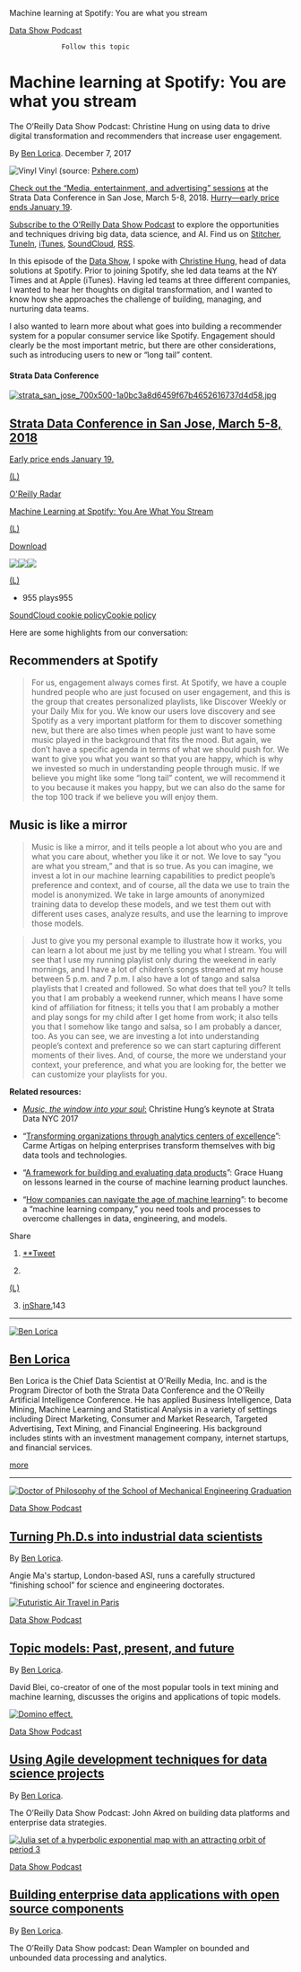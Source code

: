 Machine learning at Spotify: You are what you stream

 [Data Show Podcast](https://www.oreilly.com/topics/oreilly-data-show-podcast)

                 Follow this topic

# Machine learning at Spotify: You are what you stream

The O’Reilly Data Show Podcast: Christine Hung on using data to drive digital transformation and recommenders that increase user engagement.

By [Ben Lorica](https://www.oreilly.com/people/4e7ad-ben-lorica).
 December 7, 2017

 ![Vinyl](../_resources/9779d014a00fe7337fe780e99757907e.jpg)
Vinyl  (source: [Pxhere.com](https://pxhere.com/no/photo/878809))

[Check out the “Media, entertainment, and advertising” sessions](https://conferences.oreilly.com/strata/strata-ca/public/schedule/topic/2456?utm_source=oreilly&utm_medium=newsite&utm_campaign=20171206_data_show_christine_hung_top_cta_sessions_link) at the Strata Data Conference in San Jose, March 5-8, 2018. [Hurry—early price ends January 19](https://conferences.oreilly.com/strata/strata-ca?utm_source=oreilly&utm_medium=newsite&utm_campaign=20171206_data_show_christine_hung_top_cta_reg_link).

[Subscribe to the O'Reilly Data Show Podcast](https://itunes.apple.com/us/podcast/oreilly-data-show/id944929220?intcmp=il-data-na-na-na_20150826_radar_data_show_podcast_post_top_subscribe_cta) to explore the opportunities and techniques driving big data, data science, and AI. Find us on [Stitcher](http://www.stitcher.com/podcast/oreilly-media-2/the-oreilly-data-show-podcast?refid=stpr), [TuneIn](http://tunein.com/radio/OReilly-Data-Show-p670015/), [iTunes](https://itunes.apple.com/us/podcast/oreilly-data-show/id944929220), [SoundCloud](https://soundcloud.com/oreilly-radar/sets/the-oreilly-data-show-podcast), [RSS](http://feeds.podtrac.com/IOJSwQcdEBcg).

In this episode of the [Data Show](https://www.oreilly.com/ideas/topics/oreilly-data-show-podcast), I spoke with [Christine Hung](https://www.linkedin.com/in/chhung/), head of data solutions at Spotify. Prior to joining Spotify, she led data teams at the NY Times and at Apple (iTunes). Having led teams at three different companies, I wanted to hear her thoughts on digital transformation, and I wanted to know how she approaches the challenge of building, managing, and nurturing data teams.

I also wanted to learn more about what goes into building a recommender system for a popular consumer service like Spotify. Engagement should clearly be the most important metric, but there are other considerations, such as introducing users to new or “long tail” content.

#### Strata Data Conference

 [![strata_san_jose_700x500-1a0bc3a8d6459f67b4652616737d4d58.jpg](../_resources/1a0bc3a8d6459f67b4652616737d4d58.jpg)](https://conferences.oreilly.com/strata/strata-ca/public/register?intcmp=il-data-confreg-lp-stca18_20171023_new_site_right_rail_custom_cta_strata_sj_2018)

## [Strata Data Conference in San Jose, March 5-8, 2018](https://conferences.oreilly.com/strata/strata-ca/public/register?intcmp=il-data-confreg-lp-stca18_20171023_new_site_right_rail_custom_cta_strata_sj_2018)

 [Early price ends January 19.](https://conferences.oreilly.com/strata/strata-ca/public/register?intcmp=il-data-confreg-lp-stca18_20171023_new_site_right_rail_custom_cta_strata_sj_2018)

 [(L)](https://soundcloud.com/oreilly-radar/machine-learning-at-spotify-you-are-what-you-stream)

 [O'Reilly Radar](https://soundcloud.com/oreilly-radar)

 [Machine Learning at Spotify: You Are What You Stream](https://soundcloud.com/oreilly-radar/machine-learning-at-spotify-you-are-what-you-stream)

 [(L)](https://soundcloud.com/oreilly-radar/machine-learning-at-spotify-you-are-what-you-stream)

 [Download](https://api.soundcloud.com/tracks/366210008/download?client_id=cUa40O3Jg3Emvp6Tv4U6ymYYO50NUGpJ)

![](../_resources/7b97015247108d1003df165aa37cb229.png)![](../_resources/ae54484b837689a07088155c21273da0.png)![](../_resources/12b6339875131434659c96c85e9a39cf.png)

 [(L)](https://w.soundcloud.com/player/?url=https%3A//api.soundcloud.com/tracks/366210008&auto_play=false&hide_related=false&show_artwork=true)

- 955 plays955

[SoundCloud cookie policyCookie policy](https://soundcloud.com/pages/cookies)

Here are some highlights from our conversation:

## Recommenders at Spotify

> For us, engagement always comes first. At Spotify, we have a couple hundred people who are just focused on user engagement, and this is the group that creates personalized playlists, like Discover Weekly or your Daily Mix for you. We know our users love discovery and see Spotify as a very important platform for them to discover something new, but there are also times when people just want to have some music played in the background that fits the mood. But again, we don’t have a specific agenda in terms of what we should push for. We want to give you what you want so that you are happy, which is why we invested so much in understanding people through music. If we believe you might like some “long tail” content, we will recommend it to you because it makes you happy, but we can also do the same for the top 100 track if we believe you will enjoy them.

## Music is like a mirror

> Music is like a mirror, and it tells people a lot about who you are and what you care about, whether you like it or not. We love to say “you are what you stream,” and that is so true. As you can imagine, we invest a lot in our machine learning capabilities to predict people’s preference and context, and of course, all the data we use to train the model is anonymized. We take in large amounts of anonymized training data to develop these models, and we test them out with different uses cases, analyze results, and use the learning to improve those models.

> Just to give you my personal example to illustrate how it works, you can learn a lot about me just by me telling you what I stream. You will see that I use my running playlist only during the weekend in early mornings, and I have a lot of children’s songs streamed at my house between 5 p.m. and 7 p.m. I also have a lot of tango and salsa playlists that I created and followed. So what does that tell you? It tells you that I am probably a weekend runner, which means I have some kind of affiliation for fitness; it tells you that I am probably a mother and play songs for my child after I get home from work; it also tells you that I somehow like tango and salsa, so I am probably a dancer, too. As you can see, we are investing a lot into understanding people’s context and preference so we can start capturing different moments of their lives. And, of course, the more we understand your context, your preference, and what you are looking for, the better we can customize your playlists for you.

**Related resources:**

- [*Music, the window into your soul*:](https://www.safaribooksonline.com/library/view/strata-data-conference/9781491976326/video314445.html?utm_source=oreilly&utm_medium=newsite&utm_campaign=20171206_data_show_christine_hung_related_resources_music_the_window_into_your_soul) Christine Hung’s keynote at Strata Data NYC 2017

- “[Transforming organizations through analytics centers of excellence](https://www.oreilly.com/ideas/transforming-organizations-through-analytics-centers-of-excellence)”: Carme Artigas on helping enterprises transform themselves with big data tools and technologies.

- “[A framework for building and evaluating data products](https://www.oreilly.com/ideas/a-framework-for-building-and-evaluating-data-products)”: Grace Huang on lessons learned in the course of machine learning product launches.

- “[How companies can navigate the age of machine learning](https://www.oreilly.com/ideas/how-companies-can-navigate-the-age-of-machine-learning)”: to become a “machine learning company,” you need tools and processes to overcome challenges in data, engineering, and models.

Share

1.   [**Tweet](https://twitter.com/intent/tweet?original_referer=https%3A%2F%2Fwww.oreilly.com%2Fideas%2Fmachine-learning-at-spotify-you-are-what-you-stream%3Fimm_mid%3D0f9b7e%26cmp%3Dem-data-na-na-newsltr_20171213&ref_src=twsrc%5Etfw&text=Machine%20learning%20at%20Spotify%3A%20You%20are%20what%20you%20stream%20-%20O%27Reilly%20Media&tw_p=tweetbutton&url=https%3A%2F%2Fwww.oreilly.com%2Fideas%2Fmachine-learning-at-spotify-you-are-what-you-stream%3Fimm_mid%3D0f9b7e%26cmp%3Dem-data-na-na-newsltr_20171213&via=oreillymedia)

2.

[(L)](https://www.facebook.com/sharer/sharer.php?kid_directed_site=0&sdk=joey&u=https%3A%2F%2Fwww.oreilly.com%2Fideas%2Fmachine-learning-at-spotify-you-are-what-you-stream&display=popup&ref=plugin&src=share_button)

3. [inShare.](#)143

* * *

 [![Ben Lorica](../_resources/91ed57bb48289ff88876debc523ed64c.jpg)](https://www.oreilly.com/people/4e7ad-ben-lorica)

##   [Ben Lorica](https://www.oreilly.com/people/4e7ad-ben-lorica)

Ben Lorica is the Chief Data Scientist at O'Reilly Media, Inc. and is the Program Director of both the Strata Data Conference and the O'Reilly Artificial Intelligence Conference. He has applied Business Intelligence, Data Mining, Machine Learning and Statistical Analysis in a variety of settings including Direct Marketing, Consumer and Market Research, Targeted Advertising, Text Mining, and Financial Engineering. His background includes stints with an investment management company, internet startups, and financial services.

 [more](https://www.oreilly.com/people/4e7ad-ben-lorica)

* * *

 [![Doctor of Philosophy of the School of Mechanical Engineering Graduation](../_resources/9ac7a35f5069246d072634251bdfcbc3.jpg)](https://www.oreilly.com/ideas/turning-ph-d-s-into-industrial-data-scientists-and-data-engineers)

 [Data Show Podcast](https://www.oreilly.com/topics/oreilly-data-show-podcast)

##   [Turning Ph.D.s into industrial data scientists](https://www.oreilly.com/ideas/turning-ph-d-s-into-industrial-data-scientists-and-data-engineers)

By [Ben Lorica](https://www.oreilly.com/people/4e7ad-ben-lorica).

Angie Ma's startup, London-based ASI, runs a carefully structured “finishing school” for science and engineering doctorates.

 [![Futuristic Air Travel in Paris](../_resources/3b25a8b330b4a05aa33ac3422ec9432b.jpg)](https://www.oreilly.com/ideas/topic-models-past-present-and-future)

 [Data Show Podcast](https://www.oreilly.com/topics/oreilly-data-show-podcast)

##   [Topic models: Past, present, and future](https://www.oreilly.com/ideas/topic-models-past-present-and-future)

By [Ben Lorica](https://www.oreilly.com/people/4e7ad-ben-lorica).

David Blei, co-creator of one of the most popular tools in text mining and machine learning, discusses the origins and applications of topic models.

 [![Domino effect.](../_resources/39245b6367691d3cfbdc2d7f6c5cbbda.jpg)](https://www.oreilly.com/ideas/using-agile-development-techniques-for-data-science-projects)

 [Data Show Podcast](https://www.oreilly.com/topics/oreilly-data-show-podcast)

##   [Using Agile development techniques for data science projects](https://www.oreilly.com/ideas/using-agile-development-techniques-for-data-science-projects)

By [Ben Lorica](https://www.oreilly.com/people/4e7ad-ben-lorica).

The O’Reilly Data Show Podcast: John Akred on building data platforms and enterprise data strategies.

 [![Julia set of a hyperbolic exponential map with an attracting orbit of period 3](../_resources/3a49ca18efc318f4caa247e0a0fc8861.jpg)](https://www.oreilly.com/ideas/building-enterprise-data-applications-with-open-source-components-2)

 [Data Show Podcast](https://www.oreilly.com/topics/oreilly-data-show-podcast)

##   [Building enterprise data applications with open source components](https://www.oreilly.com/ideas/building-enterprise-data-applications-with-open-source-components-2)

By [Ben Lorica](https://www.oreilly.com/people/4e7ad-ben-lorica).

The O’Reilly Data Show podcast: Dean Wampler on bounded and unbounded data processing and analytics.